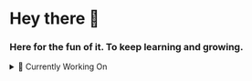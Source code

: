 ### <h1>Hey there 🤙</h1>
### Here for the fun of it. To keep learning and growing. 

<details>
<summary>🌱 Currently Working On</summary>
  
  | Projects | Status |
  | :---: |
  | Personal Wedding Website | In Progress
  | Family Dog Sitting Appl | Not Started

Full Stack Roadmap Tracker
<a href="https://roadmap.sh"><img src="https://api.roadmap.sh/v1-badge/tall/647de9d440cee644b285aa3d?variant=dark&roadmaps=full-stack" alt="roadmap.sh"/></a>

</details>


<!--
**vjreo/vjreo** is a ✨ _special_ ✨ repository because its `README.md` (this file) appears on your GitHub profile.

Here are some ideas to get you started:

- 🔭 I’m currently working on ...
- 🌱 I’m currently learning ...
- 👯 I’m looking to collaborate on ...
- 🤔 I’m looking for help with ...
- 💬 Ask me about ...
- 📫 How to reach me: ...
- 😄 Pronouns: ...
- ⚡ Fun fact: ...
-->
